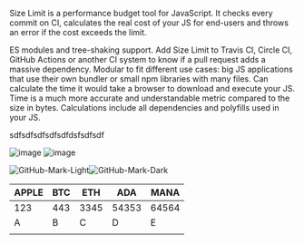 Size Limit is a performance budget tool for JavaScript. It checks every commit on CI, calculates the real cost of your JS for end-users and throws an error if the cost exceeds the limit.

ES modules and tree-shaking support.
Add Size Limit to Travis CI, Circle CI, GitHub Actions or another CI system to know if a pull request adds a massive dependency.
Modular to fit different use cases: big JS applications that use their own bundler or small npm libraries with many files.
Can calculate the time it would take a browser to download and execute your JS. Time is a much more accurate and understandable metric compared to the size in bytes.
Calculations include all dependencies and polyfills used in your JS.




sdfsdfsdfsdfsdfdsfsdfsdf


![image](https://user-images.githubusercontent.com/47901573/151345214-3c49d540-ebbc-4796-8c4a-cdb6a2ba9e32.png#gh-light-mode-only)
![image](https://user-images.githubusercontent.com/47901573/151345214-3c49d540-ebbc-4796-8c4a-cdb6a2ba9e32.png#gh-dark-mode-only)


![GitHub-Mark-Light](https://user-images.githubusercontent.com/3369400/139447912-e0f43f33-6d9f-45f8-be46-2df5bbc91289.png#gh-dark-mode-only)![GitHub-Mark-Dark](https://user-images.githubusercontent.com/3369400/139448065-39a229ba-4b06-434b-bc67-616e2ed80c8f.png#gh-light-mode-only)



| APPLE | BTC | ETH  | ADA   | MANA  |
|-------|-----|------|-------|-------|
| 123   | 443 | 3345 | 54353 | 64564 |
| A     | B   | C    | D     | E     |
|       |     |      |       |       |
